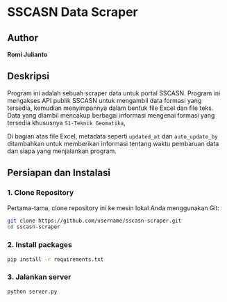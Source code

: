 # SSCASN Data Scraper

## Author
**Romi Julianto**

## Deskripsi
Program ini adalah sebuah scraper data untuk portal SSCASN. Program ini mengakses API publik SSCASN untuk mengambil data formasi yang tersedia, kemudian menyimpannya dalam bentuk file Excel dan file teks. Data yang diambil mencakup berbagai informasi mengenai formasi yang tersedia khususnya `S1-Teknik Geomatika`,

Di bagian atas file Excel, metadata seperti `updated_at` dan `auto_update_by` ditambahkan untuk memberikan informasi tentang waktu pembaruan data dan siapa yang menjalankan program.

## Persiapan dan Instalasi

### 1. Clone Repository
Pertama-tama, clone repository ini ke mesin lokal Anda menggunakan Git:

```bash
git clone https://github.com/username/sscasn-scraper.git
cd sscasn-scraper
```

### 2. Install packages

```bash
pip install -r requirements.txt
```

### 3. Jalankan server

```bash
python server.py
```

